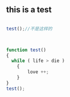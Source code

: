 ## this is a test
```javascript

test();//不是这样的



function test()
{
  while ( life > die )
    {
        love ++;
    }
}
test();
```
